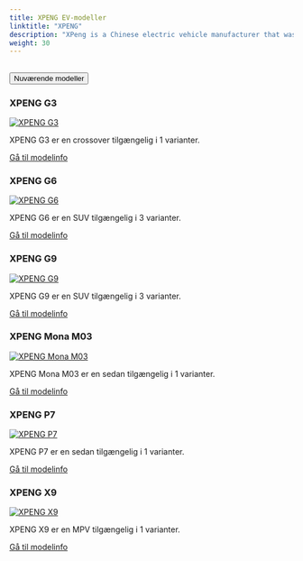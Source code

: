```yaml
---
title: XPENG EV-modeller
linktitle: "XPENG"
description: "XPeng is a Chinese electric vehicle manufacturer that was founded in 2014 by He Xiaopeng, a former Alibaba executive and internet entrepreneur. The company is headquartered in Guangzhou, Guangdong, with offices in Mountain View, California, United States and is publicly traded on the New York Stock Exchange. "
weight: 30
---
```

<!-- markdownlint-disable MD033 -->
<!-- markdownlint-disable MD010 -->


<div class="accordion" id="accordionPanelsStayOpenExample">
    <div class="accordion-item">
        <h2 class="accordion-header">
            <button class="accordion-button" type="button" data-bs-toggle="collapse" data-bs-target="#panelsStayOpen-collapseOne" aria-expanded="true" aria-controls="panelsStayOpen-collapseOne">
                        Nuværende modeller
            </button>
        </h2>
        <div id="panelsStayOpen-collapseOne" class="accordion-collapse collapse show">
            <div class="accordion-body">
    <div class="container p-3 mb-4 bg-body-tertiary rounded border">
        <h3>XPENG G3</h3>
        <div class="row">
            <div class="col col-12 col-md-6">
                <a href="g3">
                    <img src="https://media.evkx.net/multimedia/models/xpeng/g3/g3i/main_1_st.jpeg" class="img-fluid" alt="XPENG G3" >
                </a>
            </div>
            <div class="col col-12 col-md-6"><p>
XPENG G3 er en crossover tilgængelig i 1 varianter.
</p>
	<a href="g3/" class="btn btn-outline-primary" role="button">Gå til modelinfo</a>
		</div>
	</div>
</div>
    <div class="container p-3 mb-4 bg-body-tertiary rounded border">
        <h3>XPENG G6</h3>
        <div class="row">
            <div class="col col-12 col-md-6">
                <a href="g6">
                    <img src="https://media.evkx.net/multimedia/models/xpeng/g6/g6_awd_performance/main_1_st.jpg" class="img-fluid" alt="XPENG G6" >
                </a>
            </div>
            <div class="col col-12 col-md-6"><p>
XPENG G6 er en SUV tilgængelig i 3 varianter.
</p>
	<a href="g6/" class="btn btn-outline-primary" role="button">Gå til modelinfo</a>
		</div>
	</div>
</div>
    <div class="container p-3 mb-4 bg-body-tertiary rounded border">
        <h3>XPENG G9</h3>
        <div class="row">
            <div class="col col-12 col-md-6">
                <a href="g9">
                    <img src="https://media.evkx.net/multimedia/models/xpeng/g9/g9_awd_performance/main_1_st.jpg" class="img-fluid" alt="XPENG G9" >
                </a>
            </div>
            <div class="col col-12 col-md-6"><p>
XPENG G9 er en SUV tilgængelig i 3 varianter.
</p>
	<a href="g9/" class="btn btn-outline-primary" role="button">Gå til modelinfo</a>
		</div>
	</div>
</div>
    <div class="container p-3 mb-4 bg-body-tertiary rounded border">
        <h3>XPENG Mona M03</h3>
        <div class="row">
            <div class="col col-12 col-md-6">
                <a href="mona_m03">
                    <img src="https://media.evkx.net/multimedia/models/xpeng/mona_m03/mona_m03_long_range/main_1_st.jpg" class="img-fluid" alt="XPENG Mona M03" >
                </a>
            </div>
            <div class="col col-12 col-md-6"><p>
XPENG Mona M03 er en sedan tilgængelig i 1 varianter.
</p>
	<a href="mona_m03/" class="btn btn-outline-primary" role="button">Gå til modelinfo</a>
		</div>
	</div>
</div>
    <div class="container p-3 mb-4 bg-body-tertiary rounded border">
        <h3>XPENG P7</h3>
        <div class="row">
            <div class="col col-12 col-md-6">
                <a href="p7">
                    <img src="https://media.evkx.net/multimedia/models/xpeng/p7/p7_awd_performance/main_1_st.jpg" class="img-fluid" alt="XPENG P7" >
                </a>
            </div>
            <div class="col col-12 col-md-6"><p>
XPENG P7 er en sedan tilgængelig i 1 varianter.
</p>
	<a href="p7/" class="btn btn-outline-primary" role="button">Gå til modelinfo</a>
		</div>
	</div>
</div>
    <div class="container p-3 mb-4 bg-body-tertiary rounded border">
        <h3>XPENG X9</h3>
        <div class="row">
            <div class="col col-12 col-md-6">
                <a href="x9">
                    <img src="https://media.evkx.net/multimedia/models/xpeng/x9/x9_awd_performance/main_1_st.jpg" class="img-fluid" alt="XPENG X9" >
                </a>
            </div>
            <div class="col col-12 col-md-6"><p>
XPENG X9 er en MPV tilgængelig i 1 varianter.
</p>
	<a href="x9/" class="btn btn-outline-primary" role="button">Gå til modelinfo</a>
		</div>
	</div>
</div>
        </div>
    </div>
</div></div>
